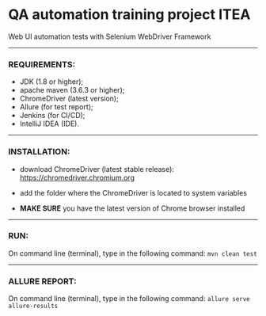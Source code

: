 # QA automation training project ITEA

Web UI automation tests with Selenium WebDriver Framework
___
### REQUIREMENTS:
- JDK (1.8 or higher);
- apache maven (3.6.3 or higher);
- ChromeDriver (latest version);
- Allure (for test report);
- Jenkins (for CI/CD);
- IntelliJ IDEA (IDE).
___
### INSTALLATION:
- download ChromeDriver (latest stable release):
<https://chromedriver.chromium.org>

- add the folder where the ChromeDriver is located to system variables

- **MAKE SURE** you have the latest version of Chrome browser installed
___
### RUN:
On command line (terminal), type in the following command:
`mvn clean test`
___
### ALLURE REPORT:
On command line (terminal), type in the following command:
`allure serve allure-results`